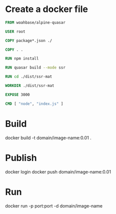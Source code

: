 # Create a docker file

```dockerfile
FROM woahbase/alpine-quasar

USER root

COPY package*.json ./

COPY . .

RUN npm install

RUN quasar build --mode ssr

RUN cd ./dist/ssr-mat

WORKDIR ./dist/ssr-mat

EXPOSE 3000

CMD [ "node", "index.js" ]
```

# Build
docker build -t domain/image-name:0.01 .

# Publish
docker login
docker push domain/image-name:0.01

# Run
docker run -p port:port -d domain/image-name




